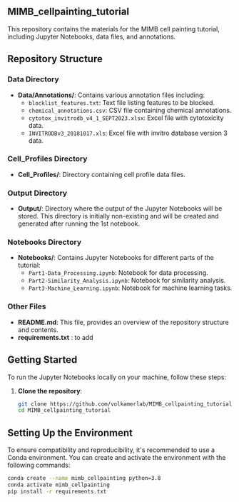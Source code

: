 ## MIMB_cellpainting_tutorial

This repository contains the materials for the MIMB cell painting tutorial, including Jupyter Notebooks, data files, and annotations.

## Repository Structure

### Data Directory
- **Data/Annotations/**: Contains various annotation files including:
  - `blocklist_features.txt`: Text file listing features to be blocked.
  - `chemical_annotations.csv`: CSV file containing chemical annotations.
  - `cytotox_invitrodb_v4_1_SEPT2023.xlsx`: Excel file with cytotoxicity data.
  - `INVITRODBv3_20181017.xls`: Excel file with invitro database version 3 data.

### Cell_Profiles Directory
- **Cell_Profiles/**: Directory containing cell profile data files. 

### Output Directory
- **Output/**: Directory where the output of the Jupyter Notebooks will be stored. This directory is initially non-existing and will be created and generated after running the 1st notebook.

### Notebooks Directory
- **Notebooks/**: Contains Jupyter Notebooks for different parts of the tutorial:
  - `Part1-Data_Processing.ipynb`: Notebook for data processing.
  - `Part2-Similarity_Analysis.ipynb`: Notebook for similarity analysis.
  - `Part3-Machine_Learning.ipynb`: Notebook for machine learning tasks.

### Other Files

- **README.md**: This file, provides an overview of the repository structure and contents.
- **requirements.txt** : to add 

## Getting Started

To run the Jupyter Notebooks locally on your machine, follow these steps:

1. **Clone the repository**:
   ```bash
   git clone https://github.com/volkamerlab/MIMB_cellpainting_tutorial.git
   cd MIMB_cellpainting_tutorial

## Setting Up the Environment

To ensure compatibility and reproducibility, it's recommended to use a Conda environment. You can create and activate the environment with the following commands:

```sh
conda create --name mimb_cellpainting python=3.8
conda activate mimb_cellpainting
pip install -r requirements.txt
